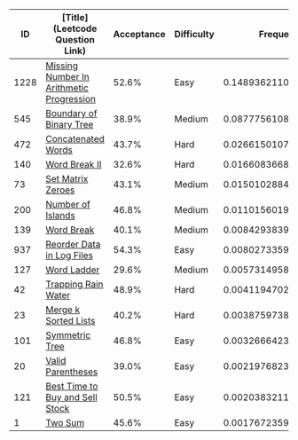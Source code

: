 |ID|[Title](Leetcode Question Link)|Acceptance|Difficulty|Frequency|
|----|-----|----|---|---|
|1228|[Missing Number In Arithmetic Progression]( https://leetcode.com/problems/missing-number-in-arithmetic-progression)|52.6%|Easy|0.14893621100754167|
|545|[Boundary of Binary Tree]( https://leetcode.com/problems/boundary-of-binary-tree)|38.9%|Medium|0.0877756108823857|
|472|[Concatenated Words]( https://leetcode.com/problems/concatenated-words)|43.7%|Hard|0.026615010757229714|
|140|[Word Break II]( https://leetcode.com/problems/word-break-ii)|32.6%|Hard|0.01660836687673306|
|73|[Set Matrix Zeroes]( https://leetcode.com/problems/set-matrix-zeroes)|43.1%|Medium|0.015010288493889185|
|200|[Number of Islands]( https://leetcode.com/problems/number-of-islands)|46.8%|Medium|0.011015601921505717|
|139|[Word Break]( https://leetcode.com/problems/word-break)|40.1%|Medium|0.008429383994401785|
|937|[Reorder Data in Log Files]( https://leetcode.com/problems/reorder-data-in-log-files)|54.3%|Easy|0.00802733590076424|
|127|[Word Ladder]( https://leetcode.com/problems/word-ladder)|29.6%|Medium|0.005731495844689608|
|42|[Trapping Rain Water]( https://leetcode.com/problems/trapping-rain-water)|48.9%|Hard|0.00411947029523883|
|23|[Merge k Sorted Lists]( https://leetcode.com/problems/merge-k-sorted-lists)|40.2%|Hard|0.0038759738446929853|
|101|[Symmetric Tree]( https://leetcode.com/problems/symmetric-tree)|46.8%|Easy|0.0032666423495169026|
|20|[Valid Parentheses]( https://leetcode.com/problems/valid-parentheses)|39.0%|Easy|0.002197682330605871|
|121|[Best Time to Buy and Sell Stock]( https://leetcode.com/problems/best-time-to-buy-and-sell-stock)|50.5%|Easy|0.0020383211296970956|
|1|[Two Sum]( https://leetcode.com/problems/two-sum)|45.6%|Easy|0.001767235914611495|

